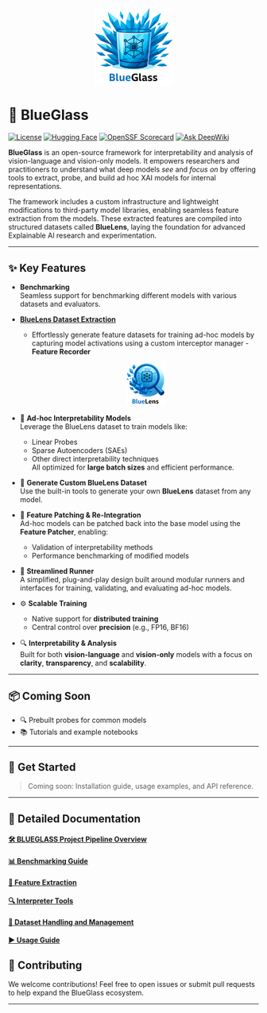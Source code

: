 <div align="center">
  <img src="docs/images/blueglass.png" alt="BlueGlass Logo" width="160"/>
</div>


# 🔷 BlueGlass

[![License](https://img.shields.io/badge/license-Apache_2.0-blue.svg)](LICENSE)
[![Hugging Face](https://img.shields.io/badge/dataset-Hugging%20Face-orange)](https://huggingface.co/)
[![OpenSSF Scorecard](https://api.scorecard.dev/projects/github.com/IntelLabs/blueglass/badge)](https://scorecard.dev/viewer/?uri=github.com/IntelLabs/blueglass)
[![Ask DeepWiki](https://deepwiki.com/badge.svg)](https://deepwiki.com/IntelLabs/blueglass)

**BlueGlass** is an open-source framework for interpretability and analysis of vision-language and vision-only models. It empowers researchers and practitioners to understand what deep models *see* and *focus on* by offering tools to extract, probe, and build ad hoc XAI models for internal representations.

The framework includes a custom infrastructure and lightweight modifications to third-party model libraries, enabling seamless feature extraction from the models. These extracted features are compiled into structured datasets called **BlueLens**, laying the foundation for advanced Explainable AI research and experimentation.

---

## ✨ Key Features

- **Benchmarking**  
  Seamless support for benchmarking different models with various datasets and evaluators.
  
-  **[BlueLens Dataset Extraction](https://huggingface.co/datasets/IntelLabs/BlueLens)**
   - Effortlessly generate feature datasets for training ad-hoc models by capturing model activations using a custom interceptor manager - **Feature Recorder**
     
       <div align="center">
       <img src="docs/images/bluelens.png" alt="BlueLens Logo" width="80"/>
       </div> 

- 🧪 **Ad-hoc Interpretability Models**  
  Leverage the BlueLens dataset to train models like:
  - Linear Probes  
  - Sparse Autoencoders (SAEs)  
  - Other direct interpretability techniques  
  All optimized for **large batch sizes** and efficient performance.

- 🧰 **Generate Custom BlueLens Dataset**  
  Use the built-in tools to generate your own **BlueLens** dataset from any model.
 
- 🔁 **Feature Patching & Re-Integration**  
  Ad-hoc models can be patched back into the base model using the **Feature Patcher**, enabling:  
  - Validation of interpretability methods  
  - Performance benchmarking of modified models

- 🚀 **Streamlined Runner**  
  A simplified, plug-and-play design built around modular runners and interfaces for training, validating, and evaluating ad-hoc models.

- ⚙️ **Scalable Training**  
  - Native support for **distributed training**  
  - Central control over **precision** (e.g., FP16, BF16)

- 🔍 **Interpretability & Analysis**  
  Built for both **vision-language** and **vision-only** models with a focus on **clarity**, **transparency**, and **scalability**.

---

## 📦 Coming Soon

- 🔍 Prebuilt probes for common models  
- 📚 Tutorials and example notebooks

---

## 🧪 Get Started

> Coming soon: Installation guide, usage examples, and API reference.

---

## 📖 Detailed Documentation
#### [🛠️ BLUEGLASS Project Pipeline Overview](docs/project_execution_overview.md)
#### [📊 Benchmarking Guide](docs/benchmarking.md)
#### [🧩 Feature Extraction](docs/02_feature_extraction.md)
#### [🔍 Interpreter Tools](docs/03_interp_tools.md)
#### [📂 Dataset Handling and Management](docs/05_data_preparation.md)
#### [▶️ Usage Guide](docs/usage_guide.md)

## 🤝 Contributing

We welcome contributions! Feel free to open issues or submit pull requests to help expand the BlueGlass ecosystem.


---

